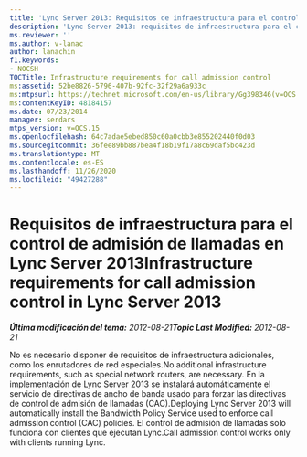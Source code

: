 ```yaml
---
title: 'Lync Server 2013: Requisitos de infraestructura para el control de admisión de llamadas'
description: 'Lync Server 2013: requisitos de infraestructura para el control de admisión de llamadas.'
ms.reviewer: ''
ms.author: v-lanac
author: lanachin
f1.keywords:
- NOCSH
TOCTitle: Infrastructure requirements for call admission control
ms:assetid: 52be8826-5796-407b-92fc-32f29a6a933c
ms:mtpsurl: https://technet.microsoft.com/en-us/library/Gg398346(v=OCS.15)
ms:contentKeyID: 48184157
ms.date: 07/23/2014
manager: serdars
mtps_version: v=OCS.15
ms.openlocfilehash: 64c7adae5ebed850c60a0cbb3e855202440f0d03
ms.sourcegitcommit: 36fee89bb887bea4f18b19f17a8c69daf5bc423d
ms.translationtype: MT
ms.contentlocale: es-ES
ms.lasthandoff: 11/26/2020
ms.locfileid: "49427288"
---
```

# <a name="infrastructure-requirements-for-call-admission-control-in-lync-server-2013"></a><span data-ttu-id="bae57-103">Requisitos de infraestructura para el control de admisión de llamadas en Lync Server 2013</span><span class="sxs-lookup"><span data-stu-id="bae57-103">Infrastructure requirements for call admission control in Lync Server 2013</span></span>

<div data-xmlns="http://www.w3.org/1999/xhtml">

<div class="topic" data-xmlns="http://www.w3.org/1999/xhtml" data-msxsl="urn:schemas-microsoft-com:xslt" data-cs="https://msdn.microsoft.com/">

<div data-asp="https://msdn2.microsoft.com/asp">



</div>

<div id="mainSection">

<div id="mainBody"><span data-ttu-id="bae57-104">

<span> </span></span><span class="sxs-lookup"><span data-stu-id="bae57-104">

<span> </span></span></span>

<span data-ttu-id="bae57-105">_**Última modificación del tema:** 2012-08-21_</span><span class="sxs-lookup"><span data-stu-id="bae57-105">_**Topic Last Modified:** 2012-08-21_</span></span>

<span data-ttu-id="bae57-106">No es necesario disponer de requisitos de infraestructura adicionales, como los enrutadores de red especiales.</span><span class="sxs-lookup"><span data-stu-id="bae57-106">No additional infrastructure requirements, such as special network routers, are necessary.</span></span> <span data-ttu-id="bae57-107">En la implementación de Lync Server 2013 se instalará automáticamente el servicio de directivas de ancho de banda usado para forzar las directivas de control de admisión de llamadas (CAC).</span><span class="sxs-lookup"><span data-stu-id="bae57-107">Deploying Lync Server 2013 will automatically install the Bandwidth Policy Service used to enforce call admission control (CAC) policies.</span></span> <span data-ttu-id="bae57-108">El control de admisión de llamadas solo funciona con clientes que ejecutan Lync.</span><span class="sxs-lookup"><span data-stu-id="bae57-108">Call admission control works only with clients running Lync.</span></span>

<span data-ttu-id="bae57-109"></div>

<span> </span>

</div>

</div>

</span><span class="sxs-lookup"><span data-stu-id="bae57-109"></div>

<span> </span>

</div>

</div>

</span></span></div>

